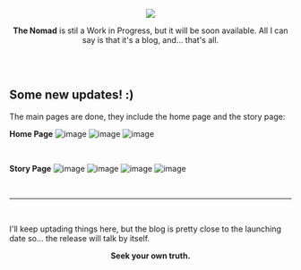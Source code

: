 <p align="center">
  <img width="auto" src="https://user-images.githubusercontent.com/54675543/221630945-674a4ddb-ffcb-4c03-8ecc-ad17383e88fb.png">  
</p>

<p align="center"><strong>The Nomad</strong> is stil a Work in Progress, but it will be soon available. All I can say is that it's a blog, and... that's all.</p>

<br><br>

<h2>Some new updates! :)</h2>

<p>The main pages are done, they include the home page and the story page:</p>

<strong>Home Page</strong>
![image](https://user-images.githubusercontent.com/54675543/222926868-9aeaa8af-cfb8-46eb-8f46-b3df7d9f985a.png)
![image](https://user-images.githubusercontent.com/54675543/222926957-5a02e610-2bd7-40b1-a1e3-58915c18b7bf.png)
![image](https://user-images.githubusercontent.com/54675543/222926964-005c79a9-8d1c-4c8a-bf80-7970b11d75e1.png)

<br/>

<strong>Story Page</strong>
![image](https://user-images.githubusercontent.com/54675543/222927103-7e213e7c-a63c-477b-b4a6-729f849f375f.png)
![image](https://user-images.githubusercontent.com/54675543/222927002-e718be1b-0b38-469c-9e03-04543d7c6977.png)
![image](https://user-images.githubusercontent.com/54675543/222927011-acf08336-c88e-4dec-abf0-f94a16f56422.png)
![image](https://user-images.githubusercontent.com/54675543/222927032-37b9840c-0b68-47b3-bbcf-0da5f55c1f10.png)

<br/>
<hr/>
<br/>

<p>I'll keep uptading things here, but the blog is pretty close to the launching date so... the release will talk by itself.</p>

<p align="center"><strong>Seek your own truth.</strong></p>
